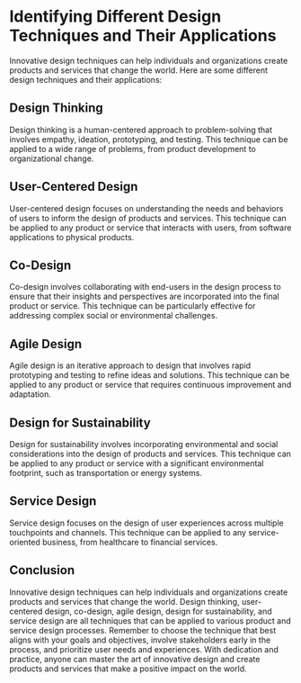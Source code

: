 Identifying Different Design Techniques and Their Applications
=====================================================================================================

Innovative design techniques can help individuals and organizations create products and services that change the world. Here are some different design techniques and their applications:

Design Thinking
---------------

Design thinking is a human-centered approach to problem-solving that involves empathy, ideation, prototyping, and testing. This technique can be applied to a wide range of problems, from product development to organizational change.

User-Centered Design
--------------------

User-centered design focuses on understanding the needs and behaviors of users to inform the design of products and services. This technique can be applied to any product or service that interacts with users, from software applications to physical products.

Co-Design
---------

Co-design involves collaborating with end-users in the design process to ensure that their insights and perspectives are incorporated into the final product or service. This technique can be particularly effective for addressing complex social or environmental challenges.

Agile Design
------------

Agile design is an iterative approach to design that involves rapid prototyping and testing to refine ideas and solutions. This technique can be applied to any product or service that requires continuous improvement and adaptation.

Design for Sustainability
-------------------------

Design for sustainability involves incorporating environmental and social considerations into the design of products and services. This technique can be applied to any product or service with a significant environmental footprint, such as transportation or energy systems.

Service Design
--------------

Service design focuses on the design of user experiences across multiple touchpoints and channels. This technique can be applied to any service-oriented business, from healthcare to financial services.

Conclusion
----------

Innovative design techniques can help individuals and organizations create products and services that change the world. Design thinking, user-centered design, co-design, agile design, design for sustainability, and service design are all techniques that can be applied to various product and service design processes. Remember to choose the technique that best aligns with your goals and objectives, involve stakeholders early in the process, and prioritize user needs and experiences. With dedication and practice, anyone can master the art of innovative design and create products and services that make a positive impact on the world.
